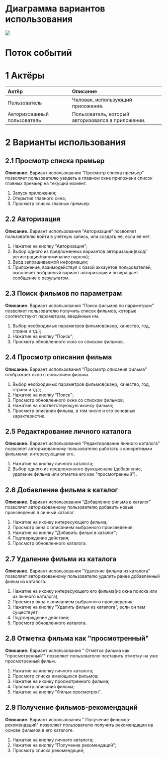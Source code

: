 # Диаграмма вариантов использования
<img src = "https://github.com/DurkoAnton/MovieCatalog/blob/master/Diagrams/Use%20case%20diagram/Диаграмма%20вариантов%20использования.PNG">

# Поток событий

# 1 Актёры

| Актёр | Описание |
|:------|:---------|
| Пользователь | Человек, использующий приложение. |
| Авторизованный пользователь | Пользователь, который авторизовался в приложении. |

# 2 Варианты использования

## 2.1 Просмотр списка премьер

**Описание.** Вариант использования "Просмотр списка премьер" позволяет пользователю увидеть в главном окне приложени список главных премьер на текущий момент.  

1. Запуск приложения; 
2. Открытие главного окна;
3. Просмотр списка главных премьер.

## 2.2 Авторизация

**Описание.** Вариант использования "Авторизация" позволяет пользователю войти в учётную запись, или создать её, если её нет.  

1. Нажатие на кнопку "Авторизация";
2. Выбор одного из предложенных вариантов авторизации(вход/регистрация/напоминание пароля);
3. Ввод запрашиваемой информации;
3. Приложение, взаимодействуя с базой аккаунтов пользователей, выполняет выбранный вариант авторизации и возвращает сообщение с результатом. 

## 2.3 Поиск фильмов по параметрам

**Описание.** Вариант использования "Поиск фильмов по параметрам" позволяет пользователю получить список фильмов, которые соответствуют параметрам, введённые им.  

1. Выбор необходимых параметров фильмов(жанр, качество, год, страна и тд.);
2. Нажатие на кнопку "Поиск";
3. Просмотр обновленного окна со списком фильмов.

## 2.4 Просмотр описания фильма

**Описание.** Вариант использования "Просмотр описания фильма" отображает окно с описанием фильма.  

1. Выбор необходимых параметров фильмов(жанр, качество, год, страна и тд.);
2. Нажатие на кнопку "Поиск";
3. Просмотр обновленного окна со списком фильмов;
4. Нажатие на соответствующую иконку фильма;
5. Просмотр описания фильма, в том числе и его основных характеристик.

## 2.5 Редактирование личного каталога

**Описание.** Вариант использования "Редактирование личного каталога" позволяет авторизованному пользователю работать с конкретными фильмами, интересующими его.  

1. Нажатие на кнопку личного каталога;
2. Выбор одного из предложенного функционала (добавление, удаление фильма или отметка его как "просмотренный").

## 2.6 Добавление фильма в каталог

**Описание.** Вариант использования "Добавление фильма в каталог" позволяет авторизованному пользователю добавить новые произведения в личный каталог.  

1. Нажатие на иконку интересующего фильма;
2. Просмотр окна с описанием выбранного произведения;
3. Нажатие на кнопку "Добавить фильм в каталог";
4. Подтверждение действия;
5. Просмотр обновленного каталога.

## 2.7 Удаление фильма из каталога

**Описание.** Вариант использования "Удаление фильма из каталога" позволяет авторизованному пользователю удалить ранее добавленный фильм из каталога.  

1. Нажатие на иконку интересующего его фильма(из окна поиска или из личного каталога);
2. Просмотр окна с описанием выбранного произведения;
3. Нажатие на кнопку "Удалить фильм из каталога", если он там существует;
4. Подтверждение действия;
5. Просмотр обновленного каталога.

## 2.8 Отметка фильма как "просмотренный"

**Описание.** Вариант использования " Отметка фильма как "просмотренный"" позволяет пользователю поставить отметку на уже просмотренный фильм.  

1. Нажатие на кнопку личного каталога;
2. Просмотр списка имеющихся фильмов;
3. Нажатие на иконку просмотренного фильма;
4. Просмотр описания фильма;
5. Нажатие на кнопку "Фильм просмотрен".

## 2.9 Получение фильмов-рекомендаций

**Описание.** Вариант использования " Получение фильмов-рекомендаций" позволяет пользователю получить рекомендации на основе фильмов в его каталоге.  

1. Нажатие на кнопку личного каталога;
2. Нажатие на кнопку "Получение рекомендаций";
3. Просмотр списка рекомендаций;
